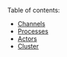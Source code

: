 Table of contents:

- [Channels](./channels.md)
- [Processes](./processes.md)
- [Actors](./actors.md)
- [Cluster](./cluster.md)